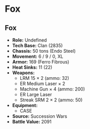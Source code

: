 # Fox
## Fox
- **Role:** Undefined
- **Tech Base:** Clan (2835)
- **Chassis:** 50 tons (Endo Steel)
- **Movement:** 6 / 9 / 0, XL
- **Armor:** 169 (Ferro Fibrous)
- **Heat Sinks:** 11 (22)
- **Weapons:**
  - LRM 15 × 2 (ammo: 32)
  - ER Medium Laser × 2
  - Machine Gun × 4 (ammo: 200)
  - ER Large Laser
  - Streak SRM 2 × 2 (ammo: 50)
- **Equipment:**
  - CASE
- **Source:** Succession Wars
- **Battle Value:** 2091

